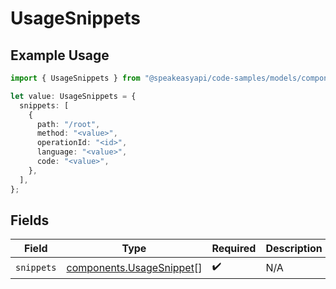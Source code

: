 # UsageSnippets

## Example Usage

```typescript
import { UsageSnippets } from "@speakeasyapi/code-samples/models/components";

let value: UsageSnippets = {
  snippets: [
    {
      path: "/root",
      method: "<value>",
      operationId: "<id>",
      language: "<value>",
      code: "<value>",
    },
  ],
};
```

## Fields

| Field      | Type                                                                 | Required           | Description |
| ---------- | -------------------------------------------------------------------- | ------------------ | ----------- |
| `snippets` | [components.UsageSnippet](../../models/components/usagesnippet.md)[] | :heavy_check_mark: | N/A         |
